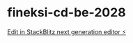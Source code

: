 # fineksi-cd-be-2028

[Edit in StackBlitz next generation editor ⚡️](https://stackblitz.com/~/github.com/wyawin/fineksi-cd-be-2028)